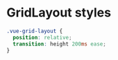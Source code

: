 # GridLayout styles

```scss
.vue-grid-layout {
  position: relative;
  transition: height 200ms ease;
}
```
